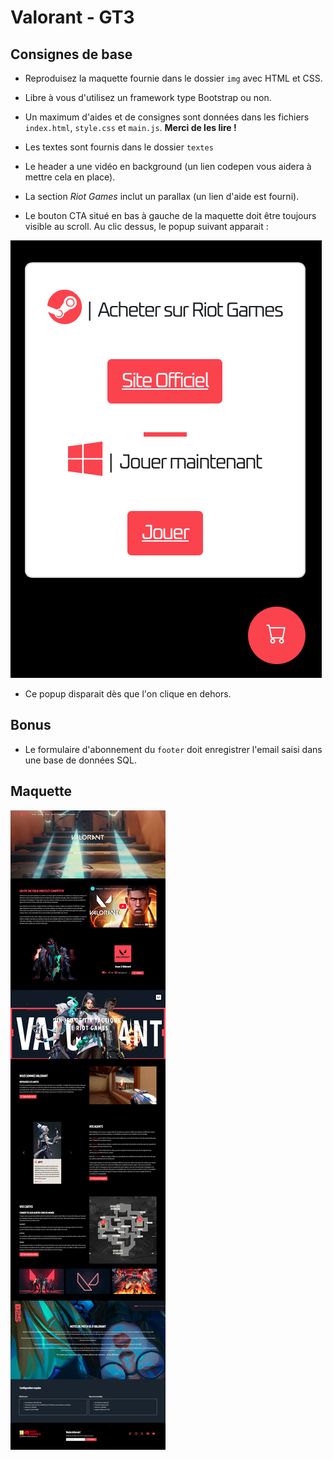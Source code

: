 # Valorant - GT3

## Consignes de base

- Reproduisez la maquette fournie dans le dossier `img` avec HTML et CSS.

- Libre à vous d'utilisez un framework type Bootstrap ou non.

- Un maximum d'aides et de consignes sont données dans les fichiers `index.html`, `style.css` et `main.js`. **Merci de les lire !**

- Les textes sont fournis dans le dossier `textes`

- Le header a une vidéo en background (un lien codepen vous aidera à mettre cela en place).

- La section *Riot Games* inclut un parallax (un lien d'aide est fourni).

- Le bouton CTA situé en bas à gauche de la maquette doit être toujours visible au scroll. Au clic dessus, le popup suivant apparait :

![Popup](img/bouton-cta.png)

- Ce popup disparait dès que l'on clique en dehors.

## Bonus

- Le formulaire d'abonnement du `footer` doit enregistrer l'email saisi dans une base de données SQL.

## Maquette

![Maquette](img/maquette-finale-valorant.jpg)
